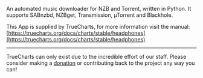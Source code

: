 An automated music downloader for NZB and Torrent, written in Python. It supports SABnzbd, NZBget, Transmission, µTorrent and Blackhole.

This App is supplied by TrueCharts, for more information visit the manual: [https://truecharts.org/docs/charts/stable/headphones](https://truecharts.org/docs/charts/stable/headphones)

---

TrueCharts can only exist due to the incredible effort of our staff.
Please consider making a [donation](https://truecharts.org/docs/about/sponsor) or contributing back to the project any way you can!
